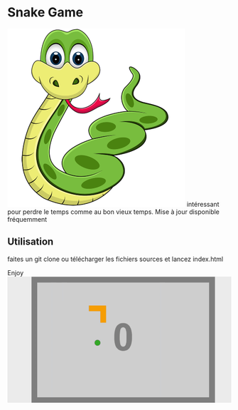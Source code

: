 # Snake Game
![snake](src/assets/snake.png)
 intéressant pour perdre le temps comme au bon vieux temps.
 Mise à jour disponible fréquemment 

## Utilisation
faites un git clone ou télécharger les fichiers sources et lancez index.html 

Enjoy 
![image du jeu](src/assets/snake-gif.gif)